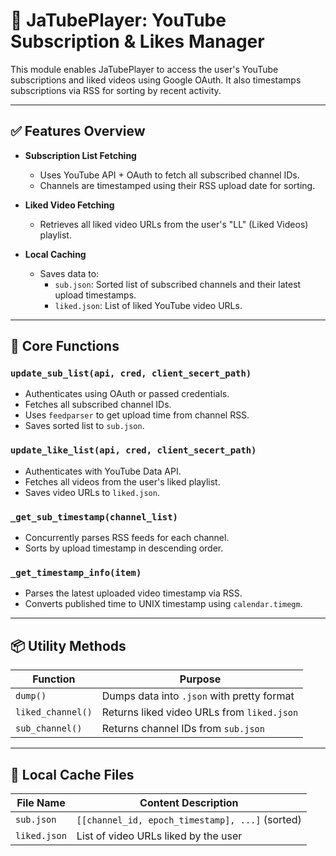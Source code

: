 # 📄 JaTubePlayer: YouTube Subscription & Likes Manager

This module enables JaTubePlayer to access the user's YouTube subscriptions and liked videos using Google OAuth. It also timestamps subscriptions via RSS for sorting by recent activity.

---

## ✅ Features Overview

- **Subscription List Fetching**
  - Uses YouTube API + OAuth to fetch all subscribed channel IDs.
  - Channels are timestamped using their RSS upload date for sorting.

- **Liked Video Fetching**
  - Retrieves all liked video URLs from the user's "LL" (Liked Videos) playlist.

- **Local Caching**
  - Saves data to:
    - `sub.json`: Sorted list of subscribed channels and their latest upload timestamps.
    - `liked.json`: List of liked YouTube video URLs.

---

## 🔧 Core Functions

### `update_sub_list(api, cred, client_secert_path)`
- Authenticates using OAuth or passed credentials.
- Fetches all subscribed channel IDs.
- Uses `feedparser` to get upload time from channel RSS.
- Saves sorted list to `sub.json`.

### `update_like_list(api, cred, client_secert_path)`
- Authenticates with YouTube Data API.
- Fetches all videos from the user's liked playlist.
- Saves video URLs to `liked.json`.

### `_get_sub_timestamp(channel_list)`
- Concurrently parses RSS feeds for each channel.
- Sorts by upload timestamp in descending order.

### `_get_timestamp_info(item)`
- Parses the latest uploaded video timestamp via RSS.
- Converts published time to UNIX timestamp using `calendar.timegm`.

---

## 📦 Utility Methods

| Function          | Purpose                                      |
|------------------|----------------------------------------------|
| `dump()`         | Dumps data into `.json` with pretty format   |
| `liked_channel()`| Returns liked video URLs from `liked.json`   |
| `sub_channel()`  | Returns channel IDs from `sub.json`          |

---

## 📁 Local Cache Files

| File Name      | Content Description                                  |
|----------------|------------------------------------------------------|
| `sub.json`     | `[[channel_id, epoch_timestamp], ...]` (sorted)      |
| `liked.json`   | List of video URLs liked by the user                 |

